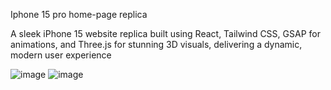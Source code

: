 Iphone 15 pro home-page replica

A sleek iPhone 15 website replica built using React, Tailwind CSS, GSAP for animations, 
and Three.js for stunning 3D visuals, delivering a dynamic, modern user experience

![image](https://github.com/user-attachments/assets/67e1fdab-aa52-49ed-8544-6b3b17decedc)
![image](https://github.com/user-attachments/assets/779982aa-b0cb-446b-8830-162972dec26e)
